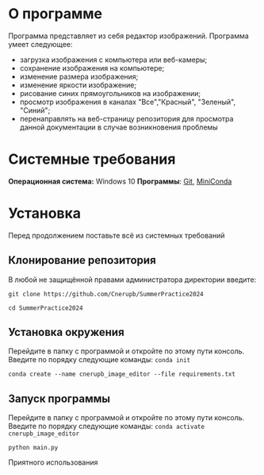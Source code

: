 # О программе
Программа представляет из себя редактор изображений.
Программа умеет следующее:
- загрузка изображения с компьютера или веб-камеры;
- сохранение изображения на компьютере;
- изменение размера изображения;
- изменение яркости изображение;
- рисование синих прямоугольников на изображении;
- просмотр изображения в каналах "Все","Красный", "Зеленый", "Синий";
- перенаправлять на веб-страницу репозитория для просмотра данной документации в случае возникновения проблемы



# Системные требования
**Операционная система:** Windows 10
**Программы**: [Git](https://git-scm.com/downloads), [MiniConda](https://docs.anaconda.com/miniconda/)



# Установка
Перед продолжением поставьте всё из системных требований



## Клонирование репозитория
В любой не защищённой правами администратора директории введите:

```git clone https://github.com/Cnerupb/SummerPractice2024```

```cd SummerPractice2024```



## Установка окружения
Перейдите в папку с программой и откройте по этому пути консоль.
Введите по порядку следующие команды:
```conda init```

```conda create --name cnerupb_image_editor --file requirements.txt```



## Запуск программы
Перейдите в папку с программой и откройте по этому пути консоль.
Введите по порядку следующие команды:
```conda activate cnerupb_image_editor```

```python main.py```

Приятного использования
